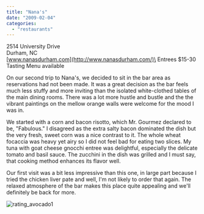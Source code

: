 ```yaml
---
title: "Nana's"
date: "2009-02-04"
categories: 
  - "restaurants"
---
```


2514 University Drive\
Durham, NC\
[www.nanasdurham.com](http://www.nanasdurham.com/)\
Entrees $15-30\
Tasting Menu available

On our second trip to Nana's, we decided to sit in the bar area as reservations had not been made. It was a great decision as the bar feels much less stuffy and more inviting than the isolated white-clothed tables of the main dining rooms. There was a lot more hustle and bustle and the the vibrant paintings on the mellow orange walls were welcome for the mood I was in.

We started with a corn and bacon risotto, which Mr. Gourmez declared to be, "Fabulous." I disagreed as the extra salty bacon dominated the dish but the very fresh, sweet corn was a nice contrast to it. The whole wheat focaccia was heavy yet airy so I did not feel bad for eating two slices. My tuna with goat cheese gnocchi entree was delightful, especially the delicate tomato and basil sauce. The zucchini in the dish was grilled and I must say, that cooking method enhances its flavor well.

Our first visit was a bit less impressive than this one, in large part because I tried the chicken liver pate and well, I'm not likely to order that again. The relaxed atmosphere of the bar makes this place quite appealing and we'll definitely be back for more.

![rating_avocado1](http://s3.amazonaws.com/thegourmez-wpmedia/2009/02/rating_avocado1.gif "rating_avocado1")
